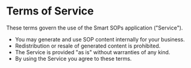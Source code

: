 # Terms of Service

These terms govern the use of the Smart SOPs application ("Service").

- You may generate and use SOP content internally for your business.
- Redistribution or resale of generated content is prohibited.
- The Service is provided "as is" without warranties of any kind.
- By using the Service you agree to these terms.
